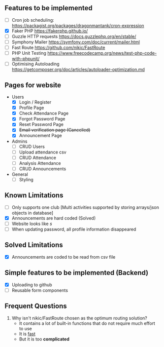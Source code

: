 ## Features to be implemented
- [ ] Cron job scheduling: https://packagist.org/packages/dragonmantank/cron-expression
- [x] Faker PHP https://fakerphp.github.io/
- [ ] Guzzle HTTP requests https://docs.guzzlephp.org/en/stable/
- [ ] Symphony Mailer https://symfony.com/doc/current/mailer.html
- [ ] Fast Route https://github.com/nikic/FastRoute
- [ ] PHP Unit Testing https://www.freecodecamp.org/news/test-php-code-with-phpunit/
- [ ] Optimising Autoloading https://getcomposer.org/doc/articles/autoloader-optimization.md

## Pages for website
- Users
  - [x] Login / Register
  - [x] Profile Page
  - [x] Check Attendance Page
  - [x] Forgot Password Page
  - [x] Reset Password Page
  - [x] ~~Email verification page (Cancelled)~~
  - [x] Announcement Page
- Admins
  - [ ] CRUD Users
  - [ ] Upload attendance csv
  - [ ] CRUD Attendance
  - [ ] Analysis Attendance
  - [ ] CRUD Announcements
- General
  - [ ] Styling

## Known Limitations
- [ ] Only supports one club [Multi activities supported by storing arrays/json objects in database]
- [x] Announcements are hard coded (Solved)
- [ ] Website looks like _s_
- [ ] When updating password, all profile information disappeared

## Solved Limitations
- [x] Announcements are coded to be read from csv file

## Simple features to be implemented (Backend)
- [x] Uploading to github
- [ ] Reusable form components

## Frequent Questions
1. Why isn't nikic/FastRoute chosen as the optimum routing solution?
    - It contains a lot of built-in functions that do not require much effort to use
    - It is [fast](https://www.npopov.com/2014/02/18/Fast-request-routing-using-regular-expressions.html)
    - But it is too **complicated**
